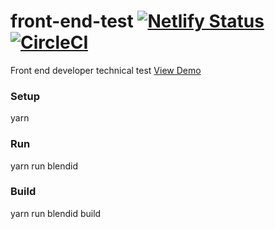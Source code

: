 # front-end-test [![Netlify Status](https://api.netlify.com/api/v1/badges/52a0f7a7-4583-4fe5-ae39-26ebff3b2660/deploy-status)](https://app.netlify.com/sites/shaun-front-end-test/deploys) [![CircleCI](https://circleci.com/gh/ARXChrono/front-end-test.svg?style=svg)](https://circleci.com/gh/ARXChrono/front-end-test)

Front end developer technical test [View Demo](https://shaun-front-end-test.netlify.com)

### Setup
yarn

### Run
yarn run blendid

### Build
yarn run blendid build
